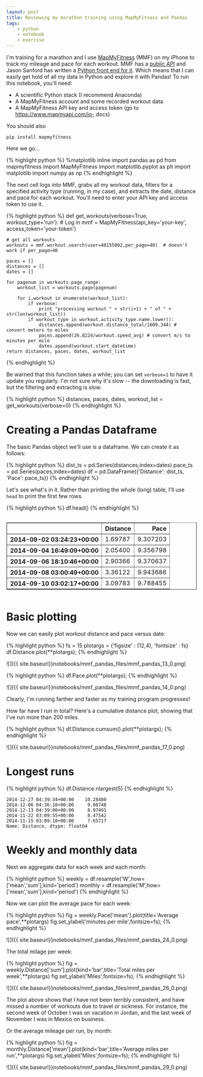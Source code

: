 ```yaml
---
layout: post
title: Reviewing my marathon training using MapMyFitness and Pandas
tags:
    - python
    - notebook
    - exercise
---
```



I'm training for a marathon and I use
[MapMyFitness](http://www.mapmyfitness.com/) (MMF) on my iPhone to track my
mileage and pace for each workout.  MMF has a [public
API](https://developer.underarmour.com/) and Jason Sanford has written a [Python
front end for it](https://github.com/JasonSanford/mapmyfitness-python).  Which
means that I can easily get hold of all my data in Python and explore it with
Pandas!  To run this notebook, you'll need:

- A scientific Python stack (I recommend Anaconda)
- A MapMyFitness account and some recorded workout data
- A MapMyFitness API key and access token (go to https://www.mapmyapi.com/io-
docs)

You should also

    pip install mapmyfitness

Here we go...

{% highlight python %}
%matplotlib inline
import pandas as pd
from mapmyfitness import MapMyFitness
import matplotlib.pyplot as plt
import matplotlib
import numpy as np
{% endhighlight %}

The next cell logs into MMF, grabs all my workout data, filters for a specified
activity type (running, in my case), and extracts the date, distance and pace
for each workout.  You'll need to enter your API key and access token to use it.

{% highlight python %}
def get_workouts(verbose=True, workout_type='run'):
    # Log in
    mmf = MapMyFitness(api_key='your-key', \
            access_token='your-token')

    # get all workouts
    workouts = mmf.workout.search(user=48155002,per_page=40)  # doesn't work if per_page>40

    paces = []
    distances = []
    dates = []

    for pagenum in workouts.page_range:
        workout_list = workouts.page(pagenum)

        for i,workout in enumerate(workout_list):
            if verbose:
                print "processing workout " + str(i+1) + " of " + str(len(workout_list))
            if workout_type in workout.activity_type.name.lower():
                distances.append(workout.distance_total/1609.344) # convert meters to miles
                paces.append(26.8224/workout.speed_avg) # convert m/s to minutes per mile
                dates.append(workout.start_datetime)
    return distances, paces, dates, workout_list
{% endhighlight %}

Be warned that this function takes a while; you can set `verbose=1` to have it
update you regularly.  I'm not sure why it's slow -- the downloading is fast,
but the filtering and extracting is slow.

{% highlight python %}
distances, paces, dates, workout_list = get_workouts(verbose=0)
{% endhighlight %}


# Creating a Pandas Dataframe
The basic Pandas object we'll use is a dataframe.  We can create it as follows:

{% highlight python %}
dist_ts = pd.Series(distances,index=dates)
pace_ts = pd.Series(paces,index=dates)
df = pd.DataFrame({'Distance': dist_ts, 'Pace': pace_ts})
{% endhighlight %}

Let's see what's in it.  Rather than printing the whole (long) table, I'll use
`head` to print the first few rows.

{% highlight python %}
df.head()
{% endhighlight %}




<div style="max-height:1000px;max-width:1500px;overflow:auto;">
<table border="1" class="dataframe">
  <thead>
    <tr style="text-align: right;">
      <th></th>
      <th>Distance</th>
      <th>Pace</th>
    </tr>
  </thead>
  <tbody>
    <tr>
      <th>2014-09-02 03:24:23+00:00</th>
      <td> 1.69787</td>
      <td> 9.307203</td>
    </tr>
    <tr>
      <th>2014-09-04 16:49:09+00:00</th>
      <td> 2.05400</td>
      <td> 9.356798</td>
    </tr>
    <tr>
      <th>2014-09-06 18:10:46+00:00</th>
      <td> 2.90366</td>
      <td> 9.370637</td>
    </tr>
    <tr>
      <th>2014-09-08 03:00:49+00:00</th>
      <td> 3.36122</td>
      <td> 9.943686</td>
    </tr>
    <tr>
      <th>2014-09-10 03:02:17+00:00</th>
      <td> 3.09783</td>
      <td> 9.788455</td>
    </tr>
  </tbody>
</table>
</div>



# Basic plotting

Now we can easily plot workout distance and pace versus date:

{% highlight python %}
fs = 15
plotargs = {'figsize' : (12,4), 'fontsize' : fs}
df.Distance.plot(**plotargs);
{% endhighlight %}


![]({{ site.baseurl}}notebooks/mmf_pandas_files/mmf_pandas_13_0.png)


{% highlight python %}
df.Pace.plot(**plotargs);
{% endhighlight %}


![]({{ site.baseurl}}notebooks/mmf_pandas_files/mmf_pandas_14_0.png)


Clearly, I'm running farther and faster as my training program progresses!

How far have I run in total?  Here's a cumulative distance plot, showing that
I've run more than 200 miles.

{% highlight python %}
df.Distance.cumsum().plot(**plotargs);
{% endhighlight %}


![]({{ site.baseurl}}notebooks/mmf_pandas_files/mmf_pandas_17_0.png)


# Longest runs

{% highlight python %}
df.Distance.nlargest(5)
{% endhighlight %}




    2014-12-27 04:39:34+00:00    10.28480
    2014-12-06 04:36:18+00:00     9.00748
    2014-12-13 04:39:00+00:00     8.97491
    2014-11-22 03:09:55+00:00     8.47542
    2014-11-15 03:09:18+00:00     7.65717
    Name: Distance, dtype: float64



# Weekly and monthly data

Next we aggregate data for each week and each month:

{% highlight python %}
weekly  = df.resample('W',how=['mean','sum'],kind='period')
monthly = df.resample('M',how=['mean','sum'],kind='period')
{% endhighlight %}

Now we can plot the average pace for each week:

{% highlight python %}
fig = weekly.Pace['mean'].plot(title='Average pace',**plotargs)
fig.set_ylabel('minutes per mile',fontsize=fs);
{% endhighlight %}


![]({{ site.baseurl}}notebooks/mmf_pandas_files/mmf_pandas_24_0.png)


The total milage per week:

{% highlight python %}
fig = weekly.Distance['sum'].plot(kind='bar',title='Total miles per week',**plotargs)
fig.set_ylabel('Miles',fontsize=fs);
{% endhighlight %}


![]({{ site.baseurl}}notebooks/mmf_pandas_files/mmf_pandas_26_0.png)


The plot above shows that I have not been terribly consistent, and have missed a
number of workouts due to travel or sickness.  For instance, the second week of
October I was on vacation in Jordan, and the last week of November I was in
Mexico on business.

Or the average mileage per run, by month:

{% highlight python %}
fig = monthly.Distance['mean'].plot(kind='bar',title='Average miles per run',**plotargs)
fig.set_ylabel('Miles',fontsize=fs);
{% endhighlight %}


![]({{ site.baseurl}}notebooks/mmf_pandas_files/mmf_pandas_29_0.png)

